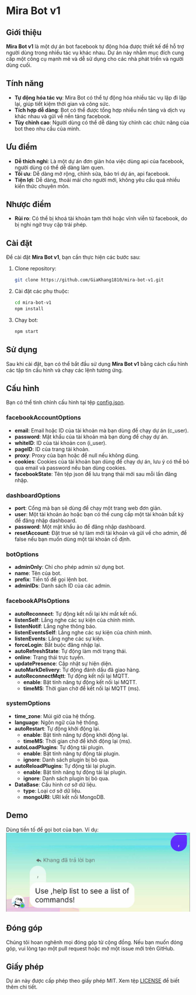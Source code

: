 # Mira Bot v1

## Giới thiệu

**Mira Bot v1** là một dự án bot facebook tự động hóa được thiết kế để hỗ trợ người dùng trong nhiều tác vụ khác nhau. Dự án này nhằm mục đích cung cấp một công cụ mạnh mẽ và dễ sử dụng cho các nhà phát triển và người dùng cuối.

## Tính năng

- **Tự động hóa tác vụ**: Mira Bot có thể tự động hóa nhiều tác vụ lặp đi lặp lại, giúp tiết kiệm thời gian và công sức.
- **Tích hợp dễ dàng**: Bot có thể được tổng hợp nhiều nền tảng và dịch vụ khác nhau và gửi về nền tảng facebook.
- **Tùy chỉnh cao**: Người dùng có thể dễ dàng tùy chỉnh các chức năng của bot theo nhu cầu của mình.

## Ưu điểm

- **Dễ thích nghi**: Là một dự án đơn giản hóa việc dùng api của facebook, người dùng có thể dễ dàng làm quen.
- **Tối ưu**: Dễ dàng mở rộng, chỉnh sửa, bảo trì dự án, api facebook.
- **Tiện lợi**: Dễ dàng, thoải mái cho người mới, không yêu cầu quá nhiều kiến thức chuyên môn.

## Nhược điểm

- **Rủi ro**: Có thể bị khoá tài khoản tạm thời hoặc vĩnh viễn từ facebook, do bị nghi ngờ truy cập trái phép.

## Cài đặt

Để cài đặt **Mira Bot v1**, bạn cần thực hiện các bước sau:

1. Clone repository:
    ```bash
    git clone https://github.com/GiaKhang1810/mira-bot-v1.git
    ```
2. Cài đặt các phụ thuộc:
    ```bash
    cd mira-bot-v1
    npm install
    ```
3. Chạy bot:
    ```bash
    npm start
    ```

## Sử dụng

Sau khi cài đặt, bạn có thể bắt đầu sử dụng **Mira Bot v1** bằng cách cấu hình các tập tin cấu hình và chạy các lệnh tương ứng.

## Cấu hình

Bạn có thể tinh chỉnh cấu hình tại tệp [config.json](config.json).

### facebookAccountOptions

- **email**: Email hoặc ID của tài khoản mà bạn dùng để chạy dự án (c_user).
- **password**: Mật khẩu của tài khoản mà bạn dùng để chạy dự án.
- **whiteID**: ID của tài khoản con (i_user).
- **pageID**: ID của trang tài khoản.
- **proxy**: Proxy của bạn hoặc để null nếu không dùng.
- **cookies**: Cookies của tài khoản bạn dùng để chạy dự án, lưu ý có thể bỏ qua email và password nếu bạn dùng cookies.
- **facebookState**: Tên tệp json để lưu trạng thái mới sau mỗi lần đăng nhập.

### dashboardOptions

- **port**: Cổng mà bạn sẽ dùng để chạy một trang web đơn giản.
- **user**: Một tài khoản ảo hoặc bạn có thể cung cấp một tài khoản bất kỳ để đăng nhập dashboard.
- **password**: Một mật khẩu ảo để đăng nhập dashboard.
- **resetAccount**: Đặt true sẽ tự làm mới tài khoản và gửi về cho admin, để false nếu bạn muốn dùng một tài khoản cố định.

### botOptions

- **adminOnly**: Chỉ cho phép admin sử dụng bot.
- **name**: Tên của bot.
- **prefix**: Tiền tố để gọi lệnh bot.
- **adminIDs**: Danh sách ID của các admin.

### facebookAPIsOptions

- **autoReconnect**: Tự động kết nối lại khi mất kết nối.
- **listenSelf**: Lắng nghe các sự kiện của chính mình.
- **listenNotif**: Lắng nghe thông báo.
- **listenEventsSelf**: Lắng nghe các sự kiện của chính mình.
- **listenEvents**: Lắng nghe các sự kiện.
- **forceLogin**: Bắt buộc đăng nhập lại.
- **autoRefreshState**: Tự động làm mới trạng thái.
- **online**: Trạng thái trực tuyến.
- **updatePresence**: Cập nhật sự hiện diện.
- **autoMarkDelivery**: Tự động đánh dấu đã giao hàng.
- **autoReconnectMqtt**: Tự động kết nối lại MQTT.
  - **enable**: Bật tính năng tự động kết nối lại MQTT.
  - **timeMS**: Thời gian chờ để kết nối lại MQTT (ms).

### systemOptions

- **time_zone**: Múi giờ của hệ thống.
- **language**: Ngôn ngữ của hệ thống.
- **autoRestart**: Tự động khởi động lại.
  - **enable**: Bật tính năng tự động khởi động lại.
  - **timeMS**: Thời gian chờ để khởi động lại (ms).
- **autoLoadPlugins**: Tự động tải plugin.
  - **enable**: Bật tính năng tự động tải plugin.
  - **ignore**: Danh sách plugin bị bỏ qua.
- **autoReloadPlugins**: Tự động tải lại plugin.
  - **enable**: Bật tính năng tự động tải lại plugin.
  - **ignore**: Danh sách plugin bị bỏ qua.
- **DataBase**: Cấu hình cơ sở dữ liệu.
  - **type**: Loại cơ sở dữ liệu.
  - **mongoURI**: URI kết nối MongoDB.

## Demo

Dùng tiền tố để gọi bot của bạn. Ví dụ:<br>
![demo](https://raw.githubusercontent.com/DuongJs/baitapscratchrik/refs/heads/main/462639488_1192945671797249_2821391384853884519_n.jpg)

## Đóng góp

Chúng tôi hoan nghênh mọi đóng góp từ cộng đồng. Nếu bạn muốn đóng góp, vui lòng tạo một pull request hoặc mở một issue mới trên GitHub.

## Giấy phép

Dự án này được cấp phép theo giấy phép MIT. Xem tệp [LICENSE](LICENSE) để biết thêm chi tiết.

